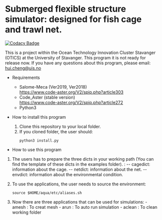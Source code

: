 # Submerged flexible structure simulator: designed for fish cage and trawl net. 

[![Codacy Badge](https://api.codacy.com/project/badge/Grade/19931a0cd13143c29c7b26795031bc1f)](https://www.codacy.com/manual/hui-aqua/hydromodel?utm_source=github.com&amp;utm_medium=referral&amp;utm_content=hui-aqua/hydromodel&amp;utm_campaign=Badge_Grade)

This is a project within the Ocean Technology Innovation Cluster Stavanger (OTICS) at the University of Stavanger. 
This program it is not ready for release now.
If you have any questions about this program, please email: hui.cheng@uis.no
* Requirements
    * Salome-Meca (Ver2019, Ver2018)  
    https://www.code-aster.org/V2/spip.php?article303
    * Code_Aster (stable version)  
    https://www.code-aster.org/V2/spip.php?article272
    * Python3
     
* How to install this program
    1. Clone this repository to your local folder. 
    2. If you cloned folder, the user should:
        ```
        python3 install.py
        ```
 * How to use this program   
 1. The users has to prepare the three dicts in your working path
 (You can find the template of these dicts in the examples folder). :
   -- cagedict: information about the cage.
   -- netdict: information about the net.
   -- envdict: information about the environmental condition.
       
2. To use the applications, the user needs to source the environment:
   ```
   source $HOME/aqua/etc/aliases.sh 
   ```

  3. Now there are three applications that can be used for simulations:
    - amesh : To creat mesh
    - arun : To auto run simulation
    - aclean : To clean working folder 
